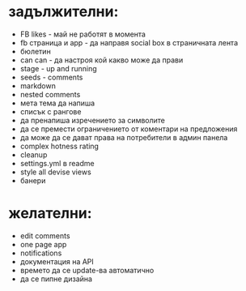 # задължителни:

- FB likes - май не работят в момента
- fb страница и app - да направя social box в страничната лента
- бюлетин
- can can - да настроя кой какво може да прави
- stage - up and running
- seeds - comments
- markdown
- nested comments
- мета тема да напиша
- списък с рангове
- да пренапиша изречението за символите
- да се премести ограничението от коментари на предложения
- да може да се дават права на потребители в админ панела
- complex hotness rating
- cleanup
- settings.yml в readme
- style all devise views
- банери

# желателни:

- edit comments
- one page app
- notifications
- документация на API
- времето да се update-ва автоматично
- да се пипне дизайна
